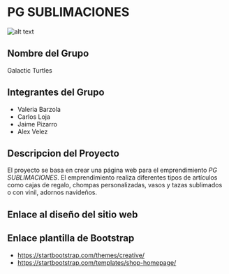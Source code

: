 # PG SUBLIMACIONES
![alt text](https://instagram.fgye1-1.fna.fbcdn.net/v/t51.2885-19/s150x150/106903966_294090658460109_5984703255577122355_n.jpg?_nc_ht=instagram.fgye1-1.fna.fbcdn.net&_nc_ohc=hJbVeoBqcfMAX-PzEAy&oh=175cd22b8fefdf1f27226b9073ce4a0a&oe=5FCCE66E)
## Nombre del Grupo
Galactic Turtles

## Integrantes del Grupo
* Valeria Barzola
* Carlos Loja
* Jaime Pizarro
* Alex Velez

## Descripcion del Proyecto
El proyecto se basa en crear una página web para el emprendimiento *PG SUBLIMACIONES*.
El emprendimiento realiza diferentes tipos de artículos como cajas de regalo, chompas personalizadas, 
vasos y tazas sublimados o con vinil, adornos navideños.

## Enlace al diseño del sitio web

## Enlace plantilla de Bootstrap
* https://startbootstrap.com/themes/creative/ 
* https://startbootstrap.com/templates/shop-homepage/ 
